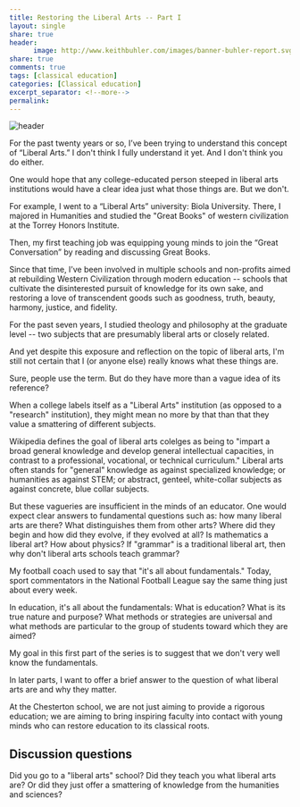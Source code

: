 ```yaml
--- 
title: Restoring the Liberal Arts -- Part I
layout: single
share: true
header:
      image: http://www.keithbuhler.com/images/banner-buhler-report.svg
share: true
comments: true
tags: [classical education]
categories: [Classical education]
excerpt_separator: <!--more-->
permalink: 
---
```


![header](https://images.collegexpress.com/blog/why-liberal-arts.jpg)

For the past twenty years or so, I’ve been trying to understand this concept of “Liberal Arts.” I don't think I fully understand it yet. And I don't think you do either. 

One would hope that any college-educated person steeped in liberal arts institutions would have a clear idea just what those things are. But we don't. 

For example, I went to a “Liberal Arts” university: Biola University. There, I majored in Humanities and studied the "Great Books" of western civilization at the Torrey Honors Institute. 

Then, my first teaching job was equipping young minds to join the “Great Conversation” by reading and discussing Great Books. 

Since that time, I’ve been involved in multiple schools and non-profits aimed at rebuilding Western Civilization through modern education -- schools that cultivate the disinterested pursuit of knowledge for its own sake, and restoring a love of transcendent goods such as goodness, truth, beauty, harmony, justice, and fidelity. 

For the past seven years, I studied theology and philosophy at the graduate level -- two subjects that are presumably liberal arts or closely related. 

And yet despite this exposure and reflection on the topic of liberal arts, I'm still not certain that I (or anyone else) really knows what these things are.

Sure, people use the term. But do they have more than a vague idea of its reference?

When a college labels itself as a "Liberal Arts" institution (as opposed to a "research" institution), they might mean no more by that than that they value a smattering of different subjects. 

Wikipedia defines the goal of liberal arts colelges as being to "impart a broad general knowledge and develop general intellectual capacities, in contrast to a professional, vocational, or technical curriculum." Liberal arts often stands for "general" knowledge as against specialized knowledge; or humanities as against STEM; or abstract, genteel, white-collar subjects as against concrete, blue collar subjects. 

But these vagueries are insufficient in the minds of an educator. One would expect clear answers to fundamental questions such as: how many liberal arts are there? What distinguishes them from other arts? Where did they begin and how did they evolve, if they evolved at all? Is mathematics a liberal art? How about physics? If "grammar" is a traditional liberal art, then why don't liberal arts schools teach grammar? 

My football coach used to say that "it's all about fundamentals." Today, sport commentators in the National Football League say the same thing just about every week. 

In education, it's all about the fundamentals: What is education? What is its true nature and purpose? What methods or strategies are universal and what methods are particular to the group of students toward which they are aimed?

My goal in this first part of the series is to suggest that we don't very well know the fundamentals. 

In later parts, I want to offer a brief answer to the question of what liberal arts are and why they matter. 

At the Chesterton school, we are not just aiming to provide a rigorous education; we are aiming to bring inspiring faculty into contact with young minds who can restore education to its classical roots.  

## Discussion questions ##

Did you go to a "liberal arts" school? Did they teach you what liberal arts are? Or did they just offer a smattering of knowledge from the humanities and sciences? 




